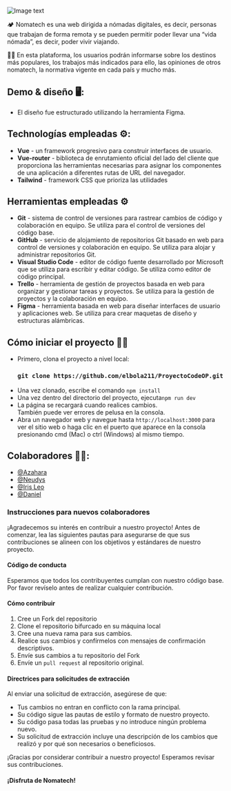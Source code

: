 ![Image text](./src/assets/readme/Logo.jpeg)

:camping: Nomatech es una web dirigida a nómadas digitales, es decir, personas que trabajan de forma remota y se pueden permitir poder llevar una “vida nómada”, es decir, poder vivir viajando.

:pilot: En esta plataforma, los usuarios podrán informarse sobre los destinos más populares, los trabajos más indicados para ello, las opiniones de otros nomatech, la normativa vigente en cada país y mucho más.

## Demo & diseño 🖥️:

- El diseño fue estructurado utilizando la herramienta Figma.
  
## Technologías empleadas ⚙️:

- **Vue** - un framework progresivo para construir interfaces de usuario.
- **Vue-router** - biblioteca de enrutamiento oficial del lado del cliente que proporciona las herramientas necesarias para asignar los componentes de una aplicación a diferentes rutas de URL del navegador.
- **Tailwind** - framework CSS que prioriza las utilidades

## Herramientas empleadas :gear:

- **Git** - sistema de control de versiones para rastrear cambios de código y colaboración en equipo. Se utiliza para el control de versiones del código base.
- **GitHub** - servicio de alojamiento de repositorios Git basado en web para control de versiones y colaboración en equipo. Se utiliza para alojar y administrar repositorios Git.
- **Visual Studio Code** - editor de código fuente desarrollado por Microsoft que se utiliza para escribir y editar código. Se utiliza como editor de código principal.
- **Trello** - herramienta de gestión de proyectos basada en web para organizar y gestionar tareas y proyectos. Se utiliza para la gestión de proyectos y la colaboración en equipo.
- **Figma** - herramienta basada en web para diseñar interfaces de usuario y aplicaciones web. Se utiliza para crear maquetas de diseño y estructuras alámbricas.

## Cómo iniciar el proyecto :mechanic:

- Primero, clona el proyecto a nivel local:
  ### `git clone https://github.com/elbola211/ProyectoCodeOP.git`
- Una vez clonado, escribe el comando `npm install`
- Una vez dentro del directorio del proyecto, ejecuta`npm run dev`
- La página se recargará cuando realices cambios.\
   También puede ver errores de pelusa en la consola.
- Abra un navegador web y navegue hasta `http://localhost:3000` para ver el sitio web o haga clic en el puerto que aparece en la consola presionando cmd (Mac) o ctrl (Windows) al mismo tiempo.

## Colaboradores :technologist::
- [@Azahara](https://github.com/azaharacc)
- [@Neudys](https://github.com/neudysg)
- [@Iris Leo](https://github.com/mauisiri)   
- [@Daniel](https://github.com/elbola211) 

### Instrucciones para nuevos colaboradores

¡Agradecemos su interés en contribuir a nuestro proyecto! Antes de comenzar, lea las siguientes pautas para asegurarse de que sus contribuciones se alineen con los objetivos y estándares de nuestro proyecto.

#### Código de conducta

Esperamos que todos los contribuyentes cumplan con nuestro código base. Por favor revíselo antes de realizar cualquier contribución.

#### Cómo contribuir

1. Cree un Fork del repositorio
2. Clone el repositorio bifurcado en su máquina local
3. Cree una nueva rama para sus cambios.
4. Realice sus cambios y confírmelos con mensajes de confirmación descriptivos.
5. Envíe sus cambios a tu repositorio del Fork
6. Envíe un `pull request` al repositorio original.

#### Directrices para solicitudes de extracción

Al enviar una solicitud de extracción, asegúrese de que:

- Tus cambios no entran en conflicto con la rama principal.
- Su código sigue las pautas de estilo y formato de nuestro proyecto.
- Su código pasa todas las pruebas y no introduce ningún problema nuevo.
- Su solicitud de extracción incluye una descripción de los cambios que realizó y por qué son necesarios o beneficiosos.

¡Gracias por considerar contribuir a nuestro proyecto! Esperamos revisar sus contribuciones.


#### ¡Disfruta de Nomatech!
